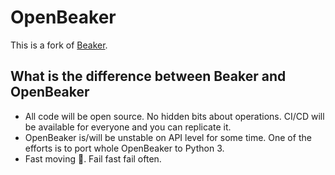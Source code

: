 # OpenBeaker

This is a fork of [Beaker](https://github.com/beaker-project/beaker).

## What is the difference between Beaker and OpenBeaker
- All code will be open source. No hidden bits about operations. CI/CD will be available for everyone and you can replicate it.
- OpenBeaker is/will be unstable on API level for some time. One of the efforts is to port whole OpenBeaker to Python 3.
- Fast moving :rocket:. Fail fast fail often.
